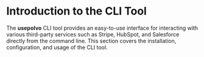 # Introduction to the CLI Tool

The **usepolvo** CLI tool provides an easy-to-use interface for interacting with various third-party services such as Stripe, HubSpot, and Salesforce directly from the command line. This section covers the installation, configuration, and usage of the CLI tool.